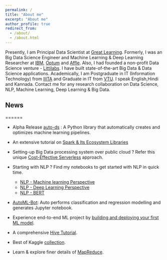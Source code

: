 ```yaml
---
permalink: /
title: "About me"
excerpt: "About me"
author_profile: true
redirect_from: 
  - /about/
  - /about.html
---
```



Presently, I am Principal Data Scientist at [Great Learning](https://www.mygreatlearning.com/). 
Formerly, I was an Big Data Science Engineer and Machine Learning & Deep Learning Researcher at [IBM](https://www.ibm.com/in-en), [Optum](https://www.optum.com/) and  [Affle](https://affle.com/). Also, I had founded a non-profit Data Science venture - [Littilabs](http://www.littilabs.com). 
I have built state-of-the-art Big Data & Data Science applications. Academically, I am Postgraduate in IT (Information Technology) from [IIITA](https://www.iiita.ac.in/) and Graduate in IT from [VTU](https://vtu.ac.in/en/). I speak English,Hindi and Kannada. Contact me for any research collaboration on Data Science, NLP, Machine Learning, Deep Learning & Big Data.


## News
======

- Alpha Release [auto-ds](https://pypi.org/project/auto-ds/) : A Python library that automatically creates and optimizes machine learning pipelines.

- An extensive tutorial on [Spark & Its Ecosystem Libraries](https://www.slideshare.net/KaustuvKunal/apache-spark-its-ecosystem-249424395)

 - Setting-up Big Data processing system over public cloud ? Refer this unique [Cost-Effective Serverless](https://kaustuvkunal.github.io/files/bdsa.pdf) approach.

- Starting with NLP ? Find my notebooks to get started with NLP in quick time.
	- [NLP - Machine learning Perspective](https://www.kaggle.com/kksienc/comprehensive-nlp-tutorial-1-ml-perspective)
	- [NLP - Deep Learning Perspective](https://www.kaggle.com/kksienc/comprehensive-nlp-tutorial-2-dl-perspective)
	- [NLP - BERT](https://www.kaggle.com/kksienc/comprehensive-nlp-tutorial-3-bert)
	

- [AutoML-Bot](https://github.com/kaustuvkunal/AutoML): Auto performs classification and regression modelling and generates Jupyter notebook.

- Experience end-to-end ML project by [building and deploying your first ML model](https://medium.com/@kaustuv.kunal/how-to-deploy-and-host-machine-learning-model-de8cfe4de9c5). 
 
-  A comprehensive [Hive Tutorial](https://www.slideshare.net/KaustuvKunal/hive-comprehensive-tutorial-233477025?qid=8fd1045f-2b6c-4e83-9fa1-c2b004c1f2a4&v=&b=&from_search=1).

- Best of Kaggle [collection](https://www.kaggle.com/kksienc/best-of-kaggle-in-one-place).

- Learn & explore finer details of [MapReduce](https://www.slideshare.net/KaustuvKunal/mapreduce-and-its-features-125034215?qid=8fd1045f-2b6c-4e83-9fa1-c2b004c1f2a4&v=&b=&from_search=3). 


 
